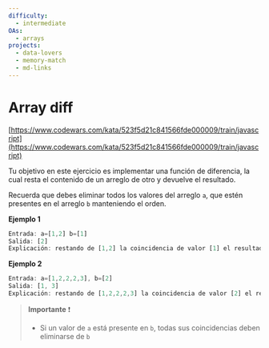 ```yaml
---
difficulty:
  - intermediate
OAs:
  - arrays
projects:
  - data-lovers
  - memory-match
  - md-links
---
```


# Array diff

[https://www.codewars.com/kata/523f5d21c841566fde000009/train/javascript](https://www.codewars.com/kata/523f5d21c841566fde000009/train/javascript)

Tu objetivo en este ejercicio es implementar una función de diferencia, la cual
resta el contenido de un arreglo de otro y devuelve el resultado.

Recuerda que debes eliminar todos los valores del arreglo `a`, que estén presentes
en el arreglo `b` manteniendo el orden.

__Ejemplo 1__

```js
Entrada: a=[1,2] b=[1]
Salida: [2]
Explicación: restando de [1,2] la coincidencia de valor [1] el resultado es [2]
```

__Ejemplo 2__

```js
Entrada: a=[1,2,2,2,3], b=[2]
Salida: [1, 3]
Explicación: restando de [1,2,2,2,3] la coincidencia de valor [2] el resultado es [1, 3]
```

> __Importante__ ❗
>
> - Si un valor de `a` está presente en `b`, todas sus coincidencias deben
> eliminarse de `b`
